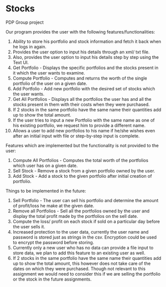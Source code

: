 # Stocks
PDP Group project

Our program provides the user with the following features/functionalities:

1. Ability to store his portfolio and stock information and fetch it back when he logs in again.
2. Provides the user option to input his details through an xml/ txt file.
3. Also, provides the user option to input his details step by step using the Text UI.
4. Get Portfolio - Displays the specific portfolios and the stocks present in it which the user
   wants to examine.
5. Compute Portfolio - Computes and returns the worth of the single portfolio of the user on a
   given date.
6. Add Portfolio - Add new portfolio with the desired set of stocks which the user wants.
7. Get All Portfolios - Displays all the portfolios the user has and all the stocks present
   in them with their costs when they were purchased.
8. If 2 stocks in the same portfolio have the same name their quantities add up to show the total
   amount.
9. If the user tries to input a new Portfolio with the same name as one of his existing portfolio,
   we request him to provide a different name.
10. Allows a user to add new portfolios to his name if he/she wishes even after an initial input
    with file or step-by-step input is complete.


Features which are implemented but the functionality is not provided to the user:
1. Compute All Portfolios - Computes the total worth of the portfolios which user has
   on a given date.
2. Sell Stock - Remove a stock from a given portfolio owned by the user.
3. Add Stock - Add a stock to the given portfolio after initial creation of portfolio.


Things to be implemented in the future:
1. Sell Portfolio - The user can sell his portfolio and determine the amount of profit/loss
   he make at the given date.
2. Remove all Portfolios - Sell all the portfolios owned by the user and display
   the total profit made by the portfolios on the sell date.
3. Compute the loss/ profit on each stock if sold on a particular day before the user sells it.
4. Increased protection to the user data, currently the user name and password is stored just as
   strings in the csv. Encryption could be used to encrypt the password before storing.
5. Currently only a new user who has no data can provide a file input to store data, we plan to
   add this feature to an existing user as well.
6. If 2 stocks in the same portfolio have the same name their quantities add up to show the total
   amount, this however does not take care of the dates on which they were purchased.
   Though not relevant to this assignment we would need to consider this if we are selling the
   portfolio or the stock in the future assignments.